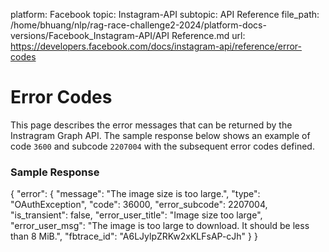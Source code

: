 platform: Facebook
topic: Instagram-API
subtopic: API Reference
file_path: /home/bhuang/nlp/rag-race-challenge2-2024/platform-docs-versions/Facebook_Instagram-API/API Reference.md
url: https://developers.facebook.com/docs/instagram-api/reference/error-codes

# Error Codes

This page describes the error messages that can be returned by the Instragram Graph API. The sample response below shows an example of code `3600` and subcode `2207004` with the subsequent error codes defined.

### Sample Response

{
  "error": 
    {
      "message": "The image size is too large.",
      "type": "OAuthException",
      "code": 36000,
      "error\_subcode": 2207004,
      "is\_transient": false,
      "error\_user\_title": "Image size too large",
      "error\_user\_msg": "The image is too large to download. It should be less than 8 MiB.",
      "fbtrace\_id": "A6LJylpZRKw2xKLFsAP-cJh"
   }
 }